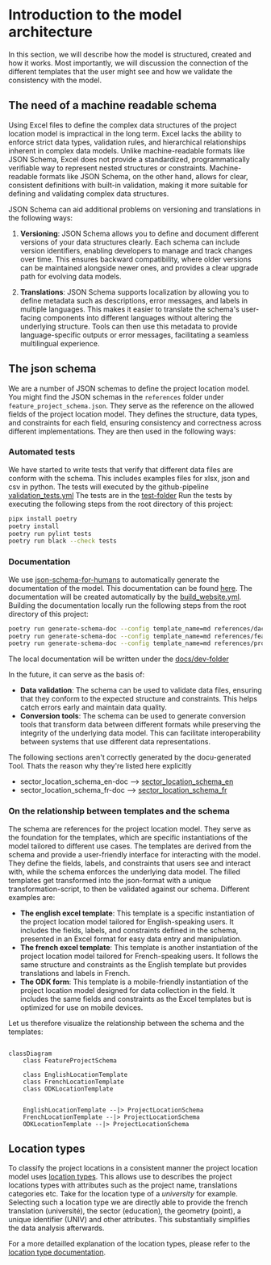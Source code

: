 # Introduction to the model architecture

In this section, we will describe how the model is structured, created and how it works. Most importantly, we will discussion the connection of the different templates that the user might see and how we validate the consistency with the model.

## The need of a machine readable schema

Using Excel files to define the complex data structures of the project location model is impractical in the long term. Excel lacks the ability to enforce strict data types, validation rules, and hierarchical relationships inherent in complex data models. Unlike machine-readable formats like JSON Schema, Excel does not provide a standardized, programmatically verifiable way to represent nested structures or constraints. Machine-readable formats like JSON Schema, on the other hand, allows for clear, consistent definitions with built-in validation, making it more suitable for defining and validating complex data structures.

JSON Schema can aid additional problems on versioning and translations in the following ways:

1. **Versioning**: JSON Schema allows you to define and document different versions of your data structures clearly. Each schema can include version identifiers, enabling developers to manage and track changes over time. This ensures backward compatibility, where older versions can be maintained alongside newer ones, and provides a clear upgrade path for evolving data models.

2. **Translations**: JSON Schema supports localization by allowing you to define metadata such as descriptions, error messages, and labels in multiple languages. This makes it easier to translate the schema's user-facing components into different languages without altering the underlying structure. Tools can then use this metadata to provide language-specific outputs or error messages, facilitating a seamless multilingual experience.

## The json schema

We are a number of JSON schemas to define the project location model. You might find the JSON schemas in the `references` folder under `feature_project_schema.json`. They serve as the reference on the allowed fields of the project location model. They defines the structure, data types, and constraints for each field, ensuring consistency and correctness across different implementations. They are then used in the following ways:

### **Automated tests** 
We have started to write tests that verify that different data files are conform with the schema. This includes examples files for xlsx, json and csv in python.
The tests will executed by the github-pipeline [validation_tests.yml](https://github.com/openkfw/open-geodata-model/blob/main/.github/workflows/validation_tests.yml)
The tests are in the [test-folder](https://github.com/openkfw/open-geodata-model/tree/main/tests)
Run the tests by executing the following steps from the root directory of this project:
```bash
pipx install poetry
poetry install
poetry run pylint tests
poetry run black --check tests
```
### **Documentation** 
We use [json-schema-for-humans](https://pypi.org/project/json-schema-for-humans/) to automatically generate the documentation of the model. This documentation can be found [here](feature_project_schema.md).
The documentation will be created automatically by the [build_website.yml](https://github.com/openkfw/open-geodata-model/blob/main/.github/workflows/build_website.yml).
Building the documentation locally run the following steps from the root directory of this project:
```bash
poetry run generate-schema-doc --config template_name=md references/dac5_schema.json docs/dev/
poetry run generate-schema-doc --config template_name=md references/feature_project_schema.json docs/dev/
poetry run generate-schema-doc --config template_name=md references/project_core_schema.json docs/dev/
```
The local documentation will be written under the [docs/dev-folder](https://github.com/openkfw/open-geodata-model/tree/main/docs/dev)

In the future, it can serve as the basis of:

- **Data validation**: The schema can be used to validate data files, ensuring that they conform to the expected structure and constraints. This helps catch errors early and maintain data quality.
- **Conversion tools**: The schema can be used to generate conversion tools that transform data between different formats while preserving the integrity of the underlying data model. This can facilitate interoperability between systems that use different data representations.

The following sections aren't correctly generated by the docu-generated Tool. Thats the reason why they're listed here explicitly

- sector_location_schema_en-doc --> [sector_location_schema_en](https://github.com/openkfw/open-geodata-model/tree/main/references/sector_location_schema_en.json)
- sector_location_schema_fr-doc --> [sector_location_schema_fr](https://github.com/openkfw/open-geodata-model/tree/main/references/sector_location_schema_fr.json)
### On the relationship between templates and the schema

The schema are references for the project location model. They serve as the foundation for the templates, which are specific instantiations of the model tailored to different use cases. The templates are derived from the schema and provide a user-friendly interface for interacting with the model. They define the fields, labels, and constraints that users see and interact with, while the schema enforces the underlying data model. The filled templates get transformed into the json-format with a unique transformation-script, to then be validated against our schema. Different examples are:

- **The english excel template**: This template is a specific instantiation of the project location model tailored for English-speaking users. It includes the fields, labels, and constraints defined in the schema, presented in an Excel format for easy data entry and manipulation.
- **The french excel template**: This template is another instantiation of the project location model tailored for French-speaking users. It follows the same structure and constraints as the English template but provides translations and labels in French.
- **The ODK form**: This template is a mobile-friendly instantiation of the project location model designed for data collection in the field. It includes the same fields and constraints as the Excel templates but is optimized for use on mobile devices.

Let us therefore visualize the relationship between the schema and the templates:

```mermaid

classDiagram
    class FeatureProjectSchema

    class EnglishLocationTemplate
    class FrenchLocationTemplate
    class ODKLocationTemplate


    EnglishLocationTemplate --|> ProjectLocationSchema
    FrenchLocationTemplate --|> ProjectLocationSchema
    ODKLocationTemplate --|> ProjectLocationSchema
```

## Location types

To classify the project locations in a consistent manner the project location model uses [location types](location_type.md). This allows use to describes the project locations types with attributes such as the project name, translations categories etc. Take for the location type of a *university* for example. Selecting such a location type we are directly able to provide the french translation (université), the sector (education), the geometry (point), a unique identifier (UNIV) and other attributes. This substantially simplifies the data analysis afterwards.

For a more detailled explanation of the location types, please refer to the [location type documentation](location_type.md).